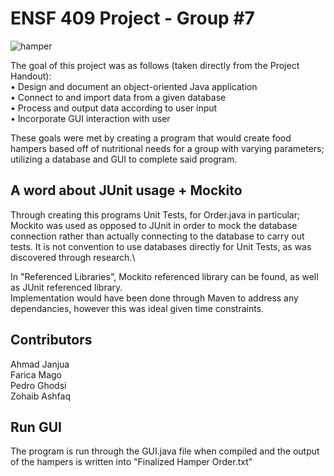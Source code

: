 # ENSF 409 Project - Group #7

![hamper](http://loveyourgut.com/wp-content/uploads/imagesCAGT4VWB.jpg)

The goal of this project was as follows (taken directly from the Project Handout):\
• Design and document an object-oriented Java application \
• Connect to and import data from a given database\
• Process and output data according to user input\
• Incorporate GUI interaction with user

These goals were met by creating a program that would create food hampers based off of nutritional needs for a group with varying parameters; utilizing a database and GUI to complete said program.

## A word about JUnit usage + Mockito

Through creating this programs Unit Tests, for Order.java in particular; Mockito was used as opposed to JUnit in order to mock the database connection rather than actually connecting to the database to carry out tests. It is not convention to use databases directly for Unit Tests, as was discovered through research.\

In "Referenced Libraries", Mockito referenced library can be found, as well as JUnit referenced library.\
Implementation would have been done through Maven to address any dependancies, however this was ideal given time constraints.


## Contributors

Ahmad Janjua\
Farica Mago\
Pedro Ghodsi\
Zohaib Ashfaq

## Run GUI

The program is run through the GUI.java file when compiled and the output of the hampers is written into "Finalized Hamper Order.txt"
